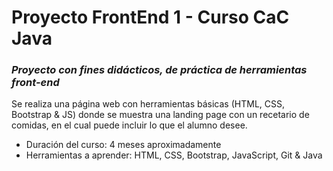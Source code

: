 # Proyecto FrontEnd 1 - Curso CaC Java

### *Proyecto con fines didácticos, de práctica de herramientas front-end*

Se realiza una página web con herramientas básicas (HTML, CSS, Bootstrap & JS) donde se muestra una landing page con un recetario de comidas, en el cual puede incluir lo que el alumno desee.

- Duración del curso: 4 meses aproximadamente
- Herramientas a aprender: HTML, CSS, Bootstrap, JavaScript, Git & Java